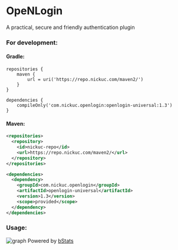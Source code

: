 # OpeNLogin

A practical, secure and friendly authentication plugin

### For development:

#### Gradle:
```
repositories {
    maven { 
        url = uri('https://repo.nickuc.com/maven2/') 
    }
}

dependencies {
    compileOnly('com.nickuc.openlogin:openlogin-universal:1.3')
}
```

#### Maven:
```xml
<repositories>
  <repository>
    <id>nickuc-repo</id>
    <url>https://repo.nickuc.com/maven2/</url>
  </repository>
</repositories>

<dependencies>
  <dependency>
    <groupId>com.nickuc.openlogin</groupId>
    <artifactId>openlogin-universal</artifactId>
    <version>1.3</version>
    <scope>provided</scope>
  </dependency>
</dependencies>
```

### Usage:
![graph](https://bstats.org/signatures/bukkit/OpeNLogin.svg)
Powered by <a href="https://bstats.org/">bStats</a>